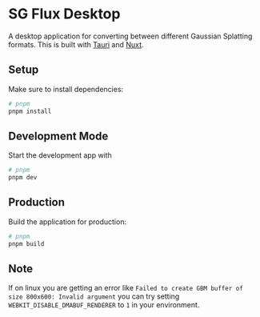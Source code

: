 # SG Flux Desktop

A desktop application for converting between different Gaussian Splatting formats.
This is built with [Tauri](https://tauri.app/) and [Nuxt](https://nuxt.com/).

## Setup

Make sure to install dependencies:

```bash
# pnpm
pnpm install
```

## Development Mode

Start the development app with

```bash
# pnpm
pnpm dev
```

## Production

Build the application for production:

```bash
# pnpm
pnpm build
```

## Note

If on linux you are getting an error like `Failed to create GBM buffer of size 800x600: Invalid argument` you can try setting `WEBKIT_DISABLE_DMABUF_RENDERER` to `1` in your environment.